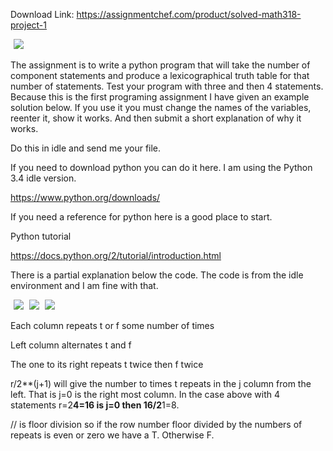 Download Link: https://assignmentchef.com/product/solved-math318-project-1
<br>



<img decoding="async" data-recalc-dims="1" data-src="https://i0.wp.com/www.ankitcodinghub.com/wp-content/uploads/2019/12/399.png?w=980&amp;ssl=1" class="alignnone lazyload" src="data:image/gif;base64,R0lGODlhAQABAAAAACH5BAEKAAEALAAAAAABAAEAAAICTAEAOw==">

 <noscript>

  <img decoding="async" class="alignnone" src="https://i0.wp.com/www.ankitcodinghub.com/wp-content/uploads/2019/12/399.png?w=980&amp;ssl=1" data-recalc-dims="1">

 </noscript>

The assignment is to write a python program that will take the number of component statements and produce a lexicographical truth table for that number of statements.  Test your program with three and then 4 statements.    Because this is the first programing assignment I have given an example solution below.   If you use it you must change the names of the variables, reenter it, show it works.  And then submit a short explanation of why it works.

Do this in idle and send me your file.

If you need to download python you can do it here.  I am using the Python  3.4 idle version.

<a href="https://www.python.org/downloads/">https://www.python.org/downloads/</a>

If you need a reference for python here is a good place to start.

Python tutorial

<a href="https://docs.python.org/2/tutorial/introduction.html">https://docs.python.org/2/tutorial/introduction.html</a>

There is a partial explanation below the code.   The code is from the idle environment and I am fine with that.

<img decoding="async" data-recalc-dims="1" data-src="https://i0.wp.com/www.ankitcodinghub.com/wp-content/uploads/2019/12/849.png?w=980&amp;ssl=1" class="lazyload" src="data:image/gif;base64,R0lGODlhAQABAAAAACH5BAEKAAEALAAAAAABAAEAAAICTAEAOw==">

 <noscript>

  <img decoding="async" src="https://i0.wp.com/www.ankitcodinghub.com/wp-content/uploads/2019/12/849.png?w=980&amp;ssl=1" data-recalc-dims="1">

 </noscript>




<img decoding="async" data-recalc-dims="1" data-src="https://i0.wp.com/www.ankitcodinghub.com/wp-content/uploads/2019/12/691.png?w=980&amp;ssl=1" class="lazyload" src="data:image/gif;base64,R0lGODlhAQABAAAAACH5BAEKAAEALAAAAAABAAEAAAICTAEAOw==">

 <noscript>

  <img decoding="async" src="https://i0.wp.com/www.ankitcodinghub.com/wp-content/uploads/2019/12/691.png?w=980&amp;ssl=1" data-recalc-dims="1">

 </noscript>

<img decoding="async" data-recalc-dims="1" data-src="https://i0.wp.com/www.ankitcodinghub.com/wp-content/uploads/2019/12/991.png?w=980&amp;ssl=1" class="lazyload" src="data:image/gif;base64,R0lGODlhAQABAAAAACH5BAEKAAEALAAAAAABAAEAAAICTAEAOw==">

 <noscript>

  <img decoding="async" src="https://i0.wp.com/www.ankitcodinghub.com/wp-content/uploads/2019/12/991.png?w=980&amp;ssl=1" data-recalc-dims="1">

 </noscript>Each column repeats t or f some number of times

Left column alternates t and f

The one to its right repeats t twice then f twice

r/2**(j+1)   will give the number to times t repeats in the j column from the left.  That is j=0 is the right most column.   In the case above with 4 statements r=2**4=16  is j=0 then 16/2**1=8.

// is floor division so if the row number  floor divided by the numbers of repeats is even or zero we have a T.  Otherwise F.